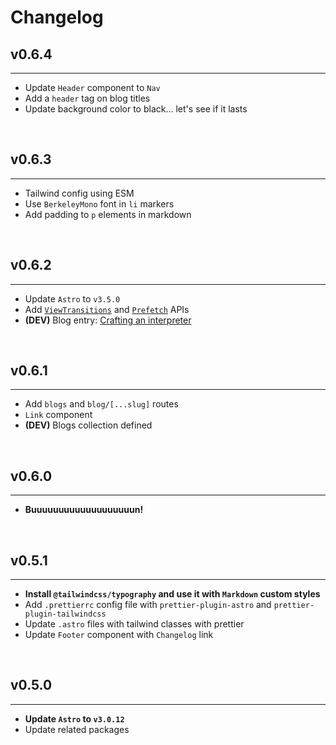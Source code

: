 # Changelog

## v0.6.4

<hr>

- Update `Header` component to `Nav`
- Add a `header` tag on blog titles
- Update background color to black... let's see if it lasts

<br>

## v0.6.3

<hr>

- Tailwind config using ESM
- Use `BerkeleyMono` font in `li` markers
- Add padding to `p` elements in markdown

<br>

## v0.6.2

<hr>

- Update `Astro` to `v3.5.0`
- Add [`ViewTransitions`](https://developer.chrome.com/docs/web-platform/view-transitions/) and [`Prefetch`](https://developer.mozilla.org/en-US/docs/Glossary/Prefetch) APIs
- **(DEV)** Blog entry: [Crafting an interpreter](/blog/crafting-an-interpreter)

<br>

## v0.6.1

<hr>

- Add `blogs` and `blog/[...slug]` routes
- `Link` component
- **(DEV)** Blogs collection defined

<br>

## v0.6.0

<hr>

- **Buuuuuuuuuuuuuuuuuuun!**

<br>

## v0.5.1

<hr>

- **Install `@tailwindcss/typography` and use it with `Markdown` custom styles**
- Add `.prettierrc` config file with `prettier-plugin-astro` and `prettier-plugin-tailwindcss`
- Update `.astro` files with tailwind classes with prettier
- Update `Footer` component with `Changelog` link

<br>

## v0.5.0

<hr>

- **Update `Astro` to `v3.0.12`**
- Update related packages
